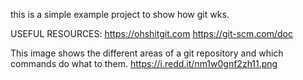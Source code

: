 this is a simple example project to show how git wks.

USEFUL RESOURCES:
https://ohshitgit.com
https://git-scm.com/doc

This image shows the different areas of a git repository and which commands do what to them.
https://i.redd.it/nm1w0gnf2zh11.png
